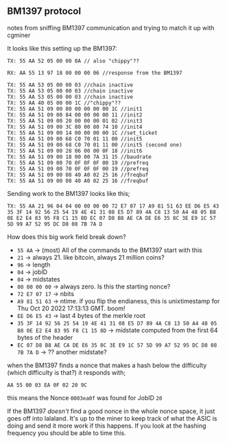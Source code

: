 ## BM1397 protocol
notes from sniffing BM1397 communication and trying to match it up with cgminer

It looks like this setting up the BM1397:
```
TX: 55 AA 52 05 00 00 0A // also "chippy"??

RX: AA 55 13 97 18 00 00 00 06 //response from the BM1397

TX: 55 AA 53 05 00 00 03 //chain inactive
TX: 55 AA 53 05 00 00 03 //chain inactive
TX: 55 AA 53 05 00 00 03 //chain inactive
TX: 55 AA 40 05 00 00 1C //"chippy"??
TX: 55 AA 51 09 00 80 00 00 00 00 1C //init1
TX: 55 AA 51 09 00 84 00 00 00 00 11 //init2
TX: 55 AA 51 09 00 20 00 00 00 01 02 //init3
TX: 55 AA 51 09 00 3C 80 00 80 74 10 //init4
TX: 55 AA 51 09 00 14 00 00 00 00 1C //set_ticket
TX: 55 AA 51 09 00 68 C0 70 01 11 00 //init5
TX: 55 AA 51 09 00 68 C0 70 01 11 00 //init5 (second one)
TX: 55 AA 51 09 00 28 06 00 00 0F 18 //init6
TX: 55 AA 51 09 00 18 00 00 7A 31 15 //baudrate
TX: 55 AA 51 09 00 70 0F 0F 0F 00 19 //prefreq
TX: 55 AA 51 09 00 70 0F 0F 0F 00 19 //prefreq
TX: 55 AA 51 09 00 08 40 A0 02 25 16 //freqbuf
TX: 55 AA 51 09 00 08 40 A0 02 25 16 //freqbuf
```

Sending work to the BM1397 looks like this;
```
TX: 55 AA 21 96 04 04 00 00 00 00 72 E7 07 17 A9 81 51 63 EE D6 E5 43 35 3F 14 92 56 25 54 19 4E 41 31 08 E5 D7 89 4A C8 13 50 A4 48 05 B8 0E E2 E4 83 95 F8 C1 15 8D EC 07 D8 B8 AE CA DE E6 35 8C 3E E9 1C 57 5D 99 A7 52 95 DC D8 08 7B 7A D
```

How does this big work field break down?

- `55 AA` -> (most) All of the commands to the BM1397 start with this
- `21` -> always 21. like bitcoin, always 21 million coins?
- `96` -> length
- `04` -> jobID
- `04` -> midstates
- `00 00 00 00` -> always zero. Is this the starting nonce?
- `72 E7 07 17` -> nbits
- `A9 81 51 63` -> ntime. if you flip the endianess, this is unixtimestamp for Thu Oct 20 2022 17:13:13 GMT. boom!
- `EE D6 E5 43` -> last 4 bytes of the merkle root
- `35 3F 14 92 56 25 54 19 4E 41 31 08 E5 D7 89 4A C8 13 50 A4 48 05 B8 0E E2 E4 83 95 F8 C1 15 8D` -> midstate computed from the first 64 bytes of the header
- `EC 07 D8 B8 AE CA DE E6 35 8C 3E E9 1C 57 5D 99 A7 52 95 DC D8 08 7B 7A D` -> ?? another midstate?

when the BM1397 finds a nonce that makes a hash below the difficulty (which difficulty is that?) it responds with;
```
AA 55 00 03 EA 0F 02 20 9C
```
this means the Nonce `0003ea0f` was found for JobID `20`

If the BM1397 _doesn't_ find a good nonce in the whole nonce space, it just goes off into lalaland. It's up to the miner to keep track of what the ASIC is doing and send it more work if this happens. If you look at the hashing frequency you should be able to time this.
